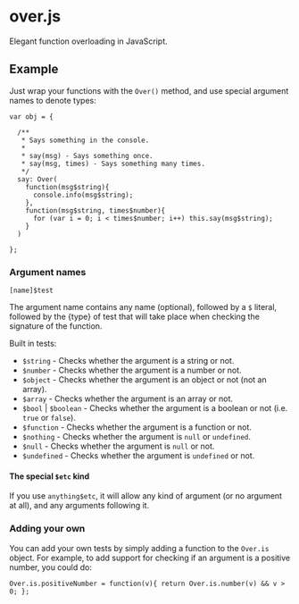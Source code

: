 # over.js

Elegant function overloading in JavaScript.

## Example

Just wrap your functions with the `Over()` method, and use special argument names to denote types:

    var obj = {

      /**
       * Says something in the console.
       *
       * say(msg) - Says something once.
       * say(msg, times) - Says something many times.
       */
      say: Over(
        function(msg$string){
          console.info(msg$string);
        },
        function(msg$string, times$number){
          for (var i = 0; i < times$number; i++) this.say(msg$string);
        }
      )

    };

### Argument names

    [name]$test

The argument name contains any name (optional), followed by a `$` literal, followed by the {type} of test that will take place when checking the signature of the function.

Built in tests:

  * `$string` - Checks whether the argument is a string or not.
  * `$number` - Checks whether the argument is a number or not.
  * `$object` - Checks whether the argument is an object or not (not an array).
  * `$array` - Checks whether the argument is an array or not.
  * `$bool` | `$boolean` - Checks whether the argument is a boolean or not (i.e. `true` or `false`).
  * `$function` - Checks whether the argument is a function or not.
  * `$nothing` - Checks whether the argument is `null` or `undefined`.
  * `$null` - Checks whether the argument is `null` or not.
  * `$undefined` - Checks whether the argument is `undefined` or not.

#### The special `$etc` kind

If you use `anything$etc`, it will allow any kind of argument (or no argument at all), and any arguments following it.

### Adding your own

You can add your own tests by simply adding a function to the `Over.is` object.  For example, to add support for checking if an argument is a positive number, you could do:

    Over.is.positiveNumber = function(v){ return Over.is.number(v) && v > 0; };
